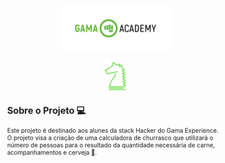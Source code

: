 <h1 align="center">
    <img alt="GamaAcademy" title="#GamaAcademy" src="./logo.png" width="250px" />
</h1>


<p align="center">
    <img alt="GamaHacker" title="#GamaHacker" src="./hacker.svg" width="50px" />
</p>

## Sobre o Projeto 💻

Este projeto é destinado aos alunes da stack Hacker do Gama Experience. O projeto visa a criação de uma calculadora de churrasco que utilizará o número de pessoas para o resultado da quantidade necessária de carne, acompanhamentos e cerveja 🍺.
